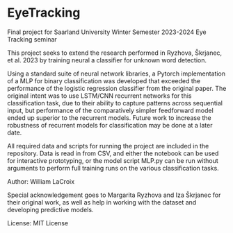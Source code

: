 # EyeTracking
Final project for Saarland University Winter Semester 2023-2024 Eye Tracking seminar 

This project seeks to extend the research performed in Ryzhova, Škrjanec, et al. 2023 by training neural a classifier for unknown word detection.

Using a standard suite of neural network libraries, a Pytorch implementation of a MLP for binary classification was developed that exceeded the performance of the logistic regression classifier from the original paper. The original intent was to use LSTM/CNN recurrent networks for this classification task, due to their ability to capture patterns across sequential input, but performance of the comparatively simpler feedforward model ended up superior to the recurrent models. Future work to increase the robustness of recurrent models for classification may be done at a later date.

All required data and scripts for running the project are included in the repository. Data is read in from CSV, and either the notebook can be used for interactive prototyping, or the model script MLP.py can be run without arguments to perform full training runs on the various classification tasks.

Author: William LaCroix

Special acknowledgement goes to Margarita Ryzhova and Iza Škrjanec for their original work, as well as help in working with the dataset and developing predictive models.

License: MIT License
